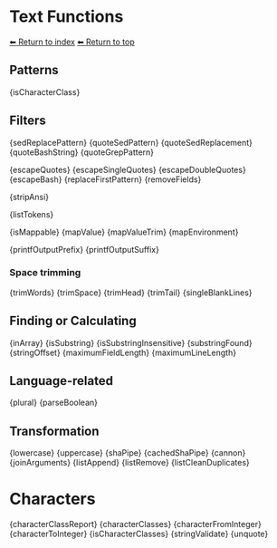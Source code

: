 # Text Functions

[⬅ Return to index](index.md)
[⬅ Return to top](../index.md)

## Patterns

{isCharacterClass}

## Filters

{sedReplacePattern}
{quoteSedPattern}
{quoteSedReplacement}
{quoteBashString}
{quoteGrepPattern}

{escapeQuotes}
{escapeSingleQuotes}
{escapeDoubleQuotes}
{escapeBash}
{replaceFirstPattern}
{removeFields}

{stripAnsi}

{listTokens}

{isMappable}
{mapValue}
{mapValueTrim}
{mapEnvironment}

{printfOutputPrefix}
{printfOutputSuffix}

### Space trimming

{trimWords}
{trimSpace}
{trimHead}
{trimTail}
{singleBlankLines}

## Finding or Calculating

{inArray}
{isSubstring}
{isSubstringInsensitive}
{substringFound}
{stringOffset}
{maximumFieldLength}
{maximumLineLength}

## Language-related

{plural}
{parseBoolean}

## Transformation

{lowercase}
{uppercase}
{shaPipe}
{cachedShaPipe}
{cannon}
{joinArguments}
{listAppend}
{listRemove}
{listCleanDuplicates}

# Characters

{characterClassReport}
{characterClasses}
{characterFromInteger}
{characterToInteger}
{isCharacterClasses}
{stringValidate}
{unquote}
